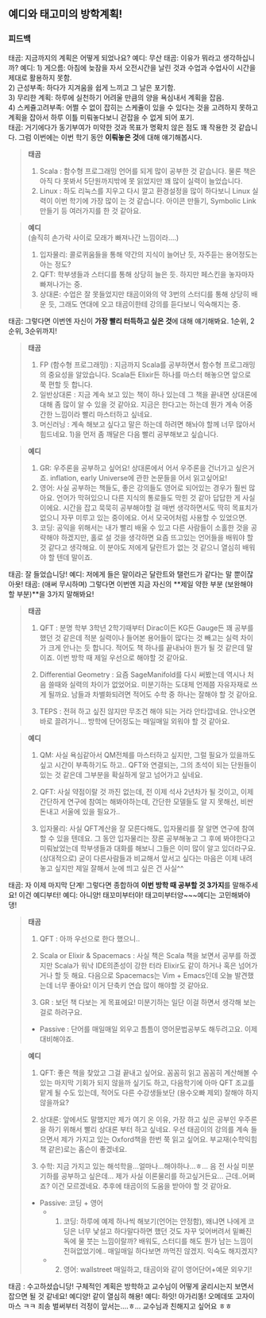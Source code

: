 ## 예디와 태고미의 방학계획!

### 피드백

태곰: 지금까지의 계획은 어떻게 되었나요?
예디: 무산
태곰: 이유가 뭐라고 생각하십니까?
예디:
    1) 게으름: 아침에 늦잠을 자서 오전시간을 날린 것과 수업과 수업사이 시간을 제대로 활용하지 못함.  
    2) 근성부족: 하다가 지겨움을 쉽게 느끼고 그 날은 포기함.  
    3) 무리한 계획: 하루에 실천하기 어려울 만큼의 양을 욕심내서 계획을 잡음.  
    4) 스케쥴고려부족: 어쩔 수 없이 잡히는 스케쥴이 있을 수 있다는 것을 고려하지 못하고 계획을 잡아서 하루 이틀 미뤄놓다보니 걷잡을 수 없게 되어 포기.  
태곰: 거기에다가 동기부여가 미약한 것과 목표가 명확치 않은 점도 꽤 작용한 것 같습니다. 그럼 이번에는 이번 학기 동안 **이뤄놓은 것**에 대해 얘기해봅시다.  

> **태곰**  
> 1) Scala : 함수형 프로그래밍 언어를 되게 많이 공부한 것 같습니다. 물론 책은 아직 다 못봐서 5단원까지밖에 못 읽었지만 꽤 많이 실력이 늘었습니다.  
> 2) Linux : 하도 리눅스를 지우고 다시 깔고 환경설정을 많이 하다보니 Linux 실력이 이번 학기에 가장 많이 는 것 같습니다. 아이콘 만들기, Symbolic Link 만들기 등 여러가지를 한 것 같아요.  

> **예디**  
> (솔직히 손가락 사이로 모래가 빠져나간 느낌이라....)    
> 1) 입자물리: 콜로퀴움들을 통해 약간의 지식이 늘어난 듯, 자주듣는 용어정도는 아는 정도?  
> 2) QFT: 학부생들과 스터디를 통해 상당히 늘은 듯. 하지만 페스킨을 놓자마자 빠져나가는 중.  
> 3) 상대론: 수업은 잘 못들었지만 태곰이와의 약 3번의 스터디를 통해 상당히 배운 듯, 그래도 연대에 오고 태곰이한테 강의를 듣다보니 익숙해지는 중.  

태곰: 그렇다면 이번엔 자신이 **가장 빨리 터득하고 싶은 것**에 대해 얘기해봐요. 1순위, 2순위, 3순위까지!  

> **태곰**
> 1) FP (함수형 프로그래밍) : 지금까지 Scala를 공부하면서 함수형 프로그래밍의 중요성을 알았습니다. Scala든 Elixir든 하나를 마스터 해놓으면 앞으로 쭉 편할 듯 합니다.  
> 2) 일반상대론 : 지금 계속 보고 있는 책이 하나 있는데 그 책을 끝내면 상대론에 대해 좀 많이 알 수 있을 것 같아요. 지금은 한다고는 하는데 뭔가 계속 어중간한 느낌이라 빨리 마스터하고 싶네요.  
> 3) 머신러닝 : 계속 해보고 싶다고 말은 하는데 하려면 해놔야 할께 너무 많아서 힘드네요. 1)을 먼저 좀 깨달은 다음 빨리 공부해보고 싶습니다.  


> **예디**
>
> 1) GR: 우주론을 공부하고 싶어요! 상대론에서 어서 우주론을 건너가고 싶은거죠. inflation, early Universe에 관한 논문들을 어서 읽고싶어요!
> 2) 영어: 사실 공부하는 책들도, 좋은 강의들도 영어로 되어있는 경우가 훨씬 많아요. 언어가 막혀있으니 다른 지식의 통로들도 막힌 것 같아 답답한 게 사실이에요. 시간을 잡고 묵묵히 공부해야할 걸 매번 생각하면서도 딱히 목표치가 없으니 자꾸 미루고 있는 중이에요. 어서 모국어처럼 사용할 수 있었으면.
> 3) 코딩: 공익을 위해서는 내가 빨리 배울 수 있고 다른 사람들이 소홀한 것을 공략해야 하겠지만, 홀로 설 것을 생각하면 요즘 뜨고있는 언어들을 배워야 할 것 같다고 생각해요. 이 분야도 저에게 달란트가 없는 것 같으니 열심히 배워야 할 텐데 말이죠.


태곰: 잘 들었습니당!
예디: 저에게 들은 말이라곤 달란트와 탤런드가 같다는 말 뿐이잖아욧!
태곰: (애써 무시하며) 그렇다면 이번엔 지금 자신의 **제일 약한 부분 (보완해야할 부분)**을 3가지 말해봐요!

> **태곰**
>
> 1) QFT : 분명 학부 3학년 2학기때부터 Dirac이든 KG든 Gauge든 꽤 공부를 했던 것 같은데 적분 실력이나 들어본 용어들이 많다는 것 빼고는 실력 차이가 크게 안나는 듯 합니다. 적어도 책 하나를 끝내놔야 뭔가 될 것 같은데 말이죠. 이번 방학 때 제일 우선으로 해야할 것 같아요.
>
> 2) Differential Geometry : 요즘 SageManifold를 다시 써봤는데 역시나 처음 쓸때와 실력의 차이가 없었어요. 미분기하는 도대체 언제쯤 자유자재로 쓰게 될까요. 남들과 차별화되려면 적어도 수학 중 하나는 잘해야 할 것 같아요.
>
> 3) TEPS : 전혀 하고 싶진 않지만 무조건 해야 되는 거라 안타깝네요. 안나오면 바로 끌려가니... 방학에 단어정도는 매일매일 외워야 할 것 같아요.



> **예디**
>
> 1) QM: 사실 욕심같아서 QM전체를 마스터하고 싶지만, 그럴 필요가 있을까도 싶고 시간이 부족하기도 하고.. QFT와 연결되는, 그의 초석이 되는 단원들이 있는 것 같은데 그부분을 확실하게 알고 넘어가고 싶네요.
>
> 2) QFT: 사실 약점이랄 것 까진 없는데, 전 이제 석사 2년차가 될 것이고, 이제 간단하게 연구에 참여는 해봐야하는데, 간단한 모델들도 알 지 못해선, 비싼 돈내고 서울에 있을 필요가..
>
> 3) 입자물리: 사실 QFT계산을 잘 모른다해도, 입자물리를 잘 알면 연구에 참여할 수 있을 텐데요. 그 동안 입자물리는 장론 공부해놓고 그 후에 봐야한다고 미뤄놨었는데 학부생들과 대화를 해보니 그들은 이미 많이 알고 있더라구요.(상대적으로) 굳이 다른사람들과 비교해서 앞서고 싶다는 마음은 이제 내려놓고 싶지만 제일 잘해서 눈에 띄고 싶은 건 사실^^

태곰: 자 이제 마지막 단계! 그렇다면 종합하여 **이번 방학 때 공부할 것 3가지**를 말해주세요! 이건 예디부터!
예디: 아니양! 태꼬미부터야! 태고미부터양~~~예디는 고민해봐야댕!

> **태곰**
>
> 1) QFT : 아까 우선으로 한다 했으니..
>
> 2) Scala or Elixir & Spacemacs : 사실 책은 Scala 책을 보면서 공부를 하겠지만 Scala가 워낙 IDE의존성이 강한 터라 Elixir도 같이 하거나 혹은 넘어가거나 할 듯 해요. 다음으로 Spacemacs는 Vim + Emacs인데 오늘 발견했는데 너무 좋아요! 이거 단축키 연습 많이 해야할 것 같아요.
>
> 3) GR : 보던 책 다보는 게 목표에요! 미분기하는 일단 이걸 하면서 생각해 보는걸로 하려구요.
>
> + Passive : 단어를 매일매일 외우고 틈틈이 영어문법공부도 해두려고요. 이제 대비해야죠.



> **예디**
>
> 1) QFT: 좋은 책을 찾았고 그걸 끝내고 싶어요. 꼼꼼히 읽고 꼼꼼히 계산해볼 수 있는 마지막 기회가 되지 않을까 싶기도 하고, 다음학기에 아마 QFT 조교를 맡게 될 수도 있는데, 적어도 다른 수강생들보단 (용수오빠 제외) 잘해야 하지 않을까요?
>
> 2) 상대론: 앞에서도 말했지만 제가 여기 온 이유, 가장 하고 싶은 공부인 우주론을 하기 위해서 빨리 상대론 부터 하고 싶네요. 우선 태곰이의 강의를 계속 들으면서 제가 가지고 있는 Oxford책을 한번 쭉 읽고 싶어요. 부교재(수학익힘책 같은)로는 홉슨이 좋겠네요.
>
> 3) 수학: 지금 가지고 있는 해석학을...얼마나...해야하나...ㅎ... 음 전 사실 미분기하를 공부하고 싶은데... 제가 사실 이론물리를 하고싶거든요... 근데..어쩌죠? 이건 모르겠네요. 추후에 태곰이의 도움을 받아야 할 것 같아요.
>
> * Passive: 코딩 + 영어
>   * 1) 코딩: 하루에 예제 하나씩 해보기(언어는 안정함), 왜냐면 나에게 코딩은 너무 낯설고 하다말다하면 했던 것도 자꾸 잊어버려서 밑빠진 독에 물 붓는 느낌이랄까? 배워도, 스터디를 해도 뭔가 남는 느낌이 전혀없었기에.. 매일매일 하다보면 까먹진 않겠지. 익숙도 해지겠지?
>   * 2) 영어: wallstreet 매일하고, 태곰이와 같이 영어단어+예문 외우기!



태곰 : 수고하셨습니당! 구체적인 계획은 방학하고 교수님이 어떻게 굴리시는지 보면서 잡으면 될 것 같네요! 예디양! 같이 열심히 해용!
예디: 하잇! 아가리똥! 오메데또 고자이마스 ㅋㅋ 죄송 벌써부터 걱정이 앞서는....ㅎ... 교수님과 친해지고 싶어요 ㅎㅎ